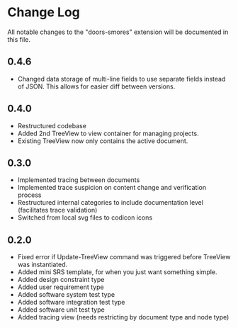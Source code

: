 # Change Log

All notable changes to the "doors-smores" extension will be documented in this file.

## 0.4.6
- Changed data storage of multi-line fields to use separate fields instead of JSON. This allows for easier diff between versions.

## 0.4.0
- Restructured codebase
- Added 2nd TreeView to view container for managing projects. 
- Existing TreeView now only contains the active document.

## 0.3.0
- Implemented tracing between documents
- Implemented trace suspicion on content change and verification process
- Restructured internal categories to include documentation level (facilitates trace validation)
- Switched from local svg files to codicon icons

## 0.2.0

- Fixed error if Update-TreeView command was triggered before TreeView was instantiated.
- Added mini SRS template, for when you just want something simple.
- Added design constraint type
- Added user requirement type
- Added software system test type
- Added software integration test type
- Added software unit test type
- Added tracing view (needs restricting by document type and node type)